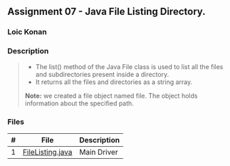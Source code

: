 ## Assignment 07 - Java File Listing Directory.

### Loic Konan

### Description

> - The list() method of the Java File class is used to list all the files and subdirectories present inside a directory.
> - It returns all the files and directories as a string array.
>
> **Note:** we created a file object named file. The object holds information about the specified path.

### Files

|   #   | File                                 | Description |
| :---: | ------------------------------------ | ----------- |
|   1   | [FileListing.java](FileListing.java) | Main Driver |
